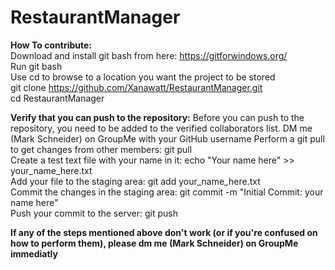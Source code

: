 # RestaurantManager

<b>How To contribute:</b>  
Download and install git bash from here: https://gitforwindows.org/  
Run git bash  
Use cd to browse to a location you want the project to be stored  
git clone https://github.com/Xanawatt/RestaurantManager.git  
cd RestaurantManager



<b>Verify that you can push to the repository:</b> 
Before you can push to the repository, you need to be added to the verified collaborators list. DM me (Mark Schneider) on GroupMe with your GitHub username
Perform a git pull to get changes from other members: git pull  
Create a test text file with your name in it: echo "Your name here" >> your_name_here.txt  
Add your file to the staging area: git add your_name_here.txt  
Commit the changes in the staging area: git commit -m "Initial Commit: your name here"  
Push your commit to the server: git push  

<b>If any of the steps mentioned above don't work (or if you're confused on how to perform them), please dm me (Mark Schneider) on GroupMe immediatly<b>

